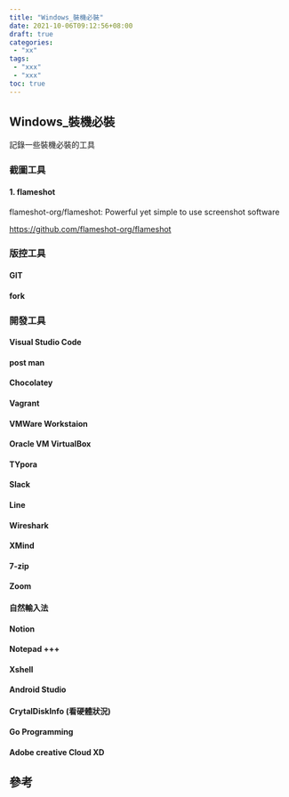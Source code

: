 ```yaml
---
title: "Windows_裝機必裝"
date: 2021-10-06T09:12:56+08:00
draft: true
categories:
 - "xx"
tags:
 - "xxx"
 - "xxx"
toc: true
---
```


## Windows_裝機必裝
<!-- 簡介 -->
記錄一些裝機必裝的工具
<!--more-->

### 截圖工具

#### 1. flameshot

flameshot-org/flameshot: Powerful yet simple to use screenshot software

https://github.com/flameshot-org/flameshot

### 版控工具

#### GIT

#### fork


### 開發工具 

#### Visual Studio Code

#### post man

#### Chocolatey

#### Vagrant 

#### VMWare Workstaion 


#### Oracle VM VirtualBox

#### TYpora 


#### Slack

#### Line 


#### Wireshark 


#### XMind 

#### 7-zip


#### Zoom

#### 自然輸入法

#### Notion 

#### Notepad +++


#### Xshell 

#### Android Studio 

#### CrytalDiskInfo  (看硬體狀況)


#### Go Programming 


####  Adobe creative Cloud XD


## 參考
